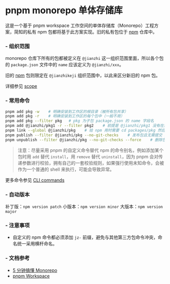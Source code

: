 # pnpm monorepo 单体存储库

这是一个基于 pnpm workspace 工作空间的单体存储库（Monorepo）工程方案，简知的私有 npm 包都将基于此方案实现。旧的私有包位于 [npm](https://gitee.com/jz-fe/npm) 仓库中。

### - 组织范围

monorepo 仓库下所有的包都被定义在 `@jianzhi` 这一组织范围里面，所以各个包的 `package.json` 文件中的 `name` 应该定义为 `@jianzhi/xxx`。

旧的 [npm](https://gitee.com/jz-fe/npm) 包则限定在 `@jianzhikeji` 组织范围中，以此来区分新旧的 npm 包。

详细参见 [scope](https://docs.npmjs.com/cli/v6/using-npm/scope)

### - 常用命令

``` bash
pnpm add pkg -w    # 明确安装到工作区的根目录（被所有包共享）
pnpm add pkg -r    # 明确安装到工作区的每个包中（一般不用）
pnpm add pkg --filter pkg   # pkg 为子包 package.json 的 name 字段名
pnpm add @jianzhi/pkg1 -r --filter pkg2    # 前提是 @jianzhi/pkg1 没有在远程 npm 库上，才会自动走 workspace 关联到 pkg2 包里面
pnpm link --global @jianzhi/pkg    # 给 npm 用时需要 cd packages/pkg 然后执行 npm link
pnpm publish --filter @jianzhi/pkg --no-git-checks    # 发布包且无需提交 git，强制覆盖用 --force
pnpm unpublish --filter @jianzhi/pkg --no-git-checks --force    # 删除包
```

> 注意：尽量采用 pnpm 的自定义命令替代 npm 的命令别名，例如添加某个包时用 `add` 替代 `install`，用 `remove` 替代 `uninstall`，因为 pnpm 会对传递参数进行校验，拥有自己的一套校验规则，如果强行使用未知命令，会被作为一个普通的 shell 来执行，可能会导致异常。

更多命令参见 [CLI commands](https://pnpm.io/cli/add)

###  - 自动版本

补丁版：```npm version patch```
小版本：```npm version minor```
大版本：```npm version major```

### - 注意事项

- 自定义的 npm 命令都必须添加 `jz-` 前缀，避免与其他第三方包命令冲突，命名统一采用横杆命名。

### - 文档参考

- [5 分钟搞懂 Monorepo](https://xie.infoq.cn/article/4f870ba6a7c8e0fd825295c92)
- [pnpm Workspace](https://pnpm.io/workspaces)

